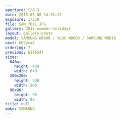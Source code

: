 ```yaml
---
aperture: f/8.3
date: 2015-08-08 14:33:11
exposure: 1/250
file: SAM_7611.JPG
gallery: 2015-summer-holidays
layout: gallery-photo
model: SAMSUNG WB600 / VLUU WB600 / SAMSUNG WB610
next: 6032ca4
ordering: 7
previous: 612b54f
sizes:
  640w:
    height: 480
    width: 640
  200x200:
    height: 200
    width: 200
  96x96:
    height: 96
    width: 96
title: null
make: SAMSUNG
---
```

